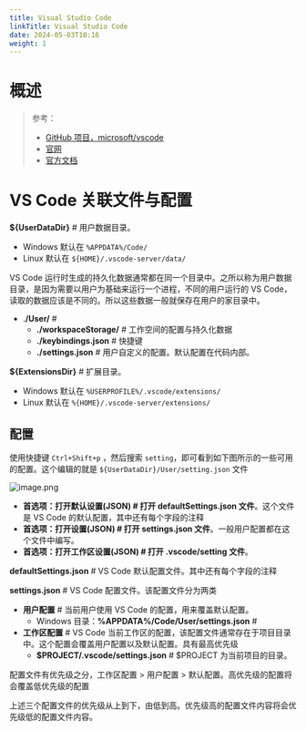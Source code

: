 ```yaml
---
title: Visual Studio Code
linkTitle: Visual Studio Code
date: 2024-05-03T10:16
weight: 1
---
```


# 概述

> 参考：
> 
> - [GitHub 项目，microsoft/vscode](https://github.com/microsoft/vscode)
> - [官网](https://code.visualstudio.com/)
> - [官方文档](https://code.visualstudio.com/docs)

# VS Code 关联文件与配置

**${UserDataDir}** # 用户数据目录。

- Windows 默认在 `%APPDATA%/Code/`
- Linux 默认在 `${HOME}/.vscode-server/data/`

VS Code 运行时生成的持久化数据通常都在同一个目录中。之所以称为用户数据目录，是因为需要以用户为基础来运行一个进程，不同的用户运行的 VS Code，读取的数据应该是不同的。所以这些数据一般就保存在用户的家目录中。

- .**/User/** #
  - **./workspaceStorage/** # 工作空间的配置与持久化数据
  - **./keybindings.json** # 快捷键
  - **./settings.json** # 用户自定义的配置。默认配置在代码内部。

**${ExtensionsDir}** # 扩展目录。

- Windows 默认在 `%USERPROFILE%/.vscode/extensions/`
- Linux 默认在 `%{HOME}/.vscode-server/extensions/`

## 配置

使用快捷键 `Ctrl+Shift+p` ，然后搜索 `setting`，即可看到如下图所示的一些可用的配置。这个编辑的就是 `${UserDataDir}/User/setting.json` 文件

![image.png](https://notes-learning.oss-cn-beijing.aliyuncs.com/rxda5d/1622254287638-dfe1f8a0-03be-45af-af7b-a192a3deb17c.png)

- **首选项：打开默认设置(JSON) # 打开 defaultSettings.json 文件**。这个文件是 VS Code 的默认配置，其中还有每个字段的注释
- **首选项：打开设置(JSON) # 打开 settings.json 文件**。一般用户配置都在这个文件中编写。
- **首选项：打开工作区设置(JSON) # 打开 .vscode/setting 文件**。

**defaultSettings.json** # VS Code 默认配置文件。其中还有每个字段的注释

**settings.json** # VS Code 配置文件。该配置文件分为两类

- **用户配置** # 当前用户使用 VS Code 的配置，用来覆盖默认配置。
  - Windows 目录：**%APPDATA%/Code/User/settings.json** #
- **工作区配置** # VS Code 当前工作区的配置，该配置文件通常存在于项目目录中。这个配置会覆盖用户配置以及默认配置。具有最高优先级
  - **$PROJECT/.vscode/settings.json** # $PROJECT 为当前项目的目录。

配置文件有优先级之分，工作区配置 > 用户配置 > 默认配置。高优先级的配置将会覆盖低优先级的配置

上述三个配置文件的优先级从上到下，由低到高。优先级高的配置文件内容将会优先级低的配置文件内容。
